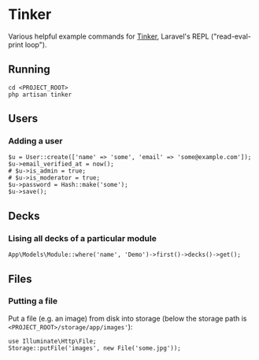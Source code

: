 # Tinker

Various helpful example commands for [Tinker](https://laravel.com/docs/11.x/artisan#tinker),
Laravel's REPL ("read-eval-print loop").

## Running

```
cd <PROJECT_ROOT>
php artisan tinker
```

## Users

### Adding a user

```
$u = User::create(['name' => 'some', 'email' => 'some@example.com']);
$u->email_verified_at = now();
# $u->is_admin = true;
# $u->is_moderator = true;
$u->password = Hash::make('some');
$u->save();
```

## Decks

### Lising all decks of a particular module

```
App\Models\Module::where('name', 'Demo')->first()->decks()->get();
```

## Files

### Putting a file

Put a file (e.g. an image) from disk into storage (below the storage
path is `<PROJECT_ROOT>/storage/app/images'`):

```
use Illuminate\Http\File;
Storage::putFile('images', new File('some.jpg'));
```
